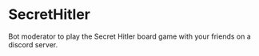 # SecretHitler
Bot moderator to play the Secret Hitler board game with your friends on a discord server.
